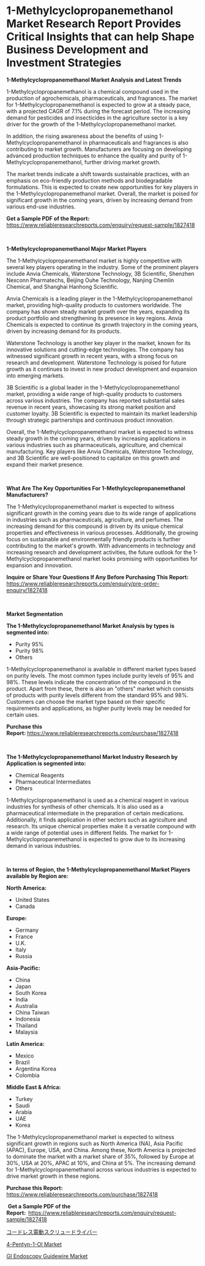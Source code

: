 <p><h1>1-Methylcyclopropanemethanol Market Research Report Provides Critical Insights that can help Shape Business Development and Investment Strategies</h1></p><p><strong>1-Methylcyclopropanemethanol Market Analysis and Latest Trends</strong></p>
<p><p>1-Methylcyclopropanemethanol is a chemical compound used in the production of agrochemicals, pharmaceuticals, and fragrances. The market for 1-Methylcyclopropanemethanol is expected to grow at a steady pace, with a projected CAGR of 7.1% during the forecast period. The increasing demand for pesticides and insecticides in the agriculture sector is a key driver for the growth of the 1-Methylcyclopropanemethanol market.</p><p>In addition, the rising awareness about the benefits of using 1-Methylcyclopropanemethanol in pharmaceuticals and fragrances is also contributing to market growth. Manufacturers are focusing on developing advanced production techniques to enhance the quality and purity of 1-Methylcyclopropanemethanol, further driving market growth.</p><p>The market trends indicate a shift towards sustainable practices, with an emphasis on eco-friendly production methods and biodegradable formulations. This is expected to create new opportunities for key players in the 1-Methylcyclopropanemethanol market. Overall, the market is poised for significant growth in the coming years, driven by increasing demand from various end-use industries.</p></p>
<p><strong>Get a Sample PDF of the Report:&nbsp;</strong> <a href="https://www.reliableresearchreports.com/enquiry/request-sample/1827418">https://www.reliableresearchreports.com/enquiry/request-sample/1827418</a></p>
<p>&nbsp;</p>
<p><strong>1-Methylcyclopropanemethanol Major Market Players</strong></p>
<p><p>The 1-Methylcyclopropanemethanol market is highly competitive with several key players operating in the industry. Some of the prominent players include Anvia Chemicals, Waterstone Technology, 3B Scientific, Shenzhen Nexconn Pharmatechs, Beijing Ouhe Technology, Nanjing Chemlin Chemical, and Shanghai Hanhong Scientific.</p><p>Anvia Chemicals is a leading player in the 1-Methylcyclopropanemethanol market, providing high-quality products to customers worldwide. The company has shown steady market growth over the years, expanding its product portfolio and strengthening its presence in key regions. Anvia Chemicals is expected to continue its growth trajectory in the coming years, driven by increasing demand for its products.</p><p>Waterstone Technology is another key player in the market, known for its innovative solutions and cutting-edge technologies. The company has witnessed significant growth in recent years, with a strong focus on research and development. Waterstone Technology is poised for future growth as it continues to invest in new product development and expansion into emerging markets.</p><p>3B Scientific is a global leader in the 1-Methylcyclopropanemethanol market, providing a wide range of high-quality products to customers across various industries. The company has reported substantial sales revenue in recent years, showcasing its strong market position and customer loyalty. 3B Scientific is expected to maintain its market leadership through strategic partnerships and continuous product innovation.</p><p>Overall, the 1-Methylcyclopropanemethanol market is expected to witness steady growth in the coming years, driven by increasing applications in various industries such as pharmaceuticals, agriculture, and chemical manufacturing. Key players like Anvia Chemicals, Waterstone Technology, and 3B Scientific are well-positioned to capitalize on this growth and expand their market presence.</p></p>
<p>&nbsp;</p>
<p><strong>What Are The Key Opportunities For 1-Methylcyclopropanemethanol Manufacturers?</strong></p>
<p><p>The 1-Methylcyclopropanemethanol market is expected to witness significant growth in the coming years due to its wide range of applications in industries such as pharmaceuticals, agriculture, and perfumes. The increasing demand for this compound is driven by its unique chemical properties and effectiveness in various processes. Additionally, the growing focus on sustainable and environmentally friendly products is further contributing to the market's growth. With advancements in technology and increasing research and development activities, the future outlook for the 1-Methylcyclopropanemethanol market looks promising with opportunities for expansion and innovation.</p></p>
<p><strong>Inquire or Share Your Questions If Any Before Purchasing This Report:</strong> <a href="https://www.reliableresearchreports.com/enquiry/pre-order-enquiry/1827418">https://www.reliableresearchreports.com/enquiry/pre-order-enquiry/1827418</a></p>
<p>&nbsp;</p>
<p><strong>Market Segmentation</strong></p>
<p><strong>The 1-Methylcyclopropanemethanol Market Analysis by types is segmented into:</strong></p>
<p><ul><li>Purity 95%</li><li>Purity 98%</li><li>Others</li></ul></p>
<p><p>1-Methylcyclopropanemethanol is available in different market types based on purity levels. The most common types include purity levels of 95% and 98%. These levels indicate the concentration of the compound in the product. Apart from these, there is also an "others" market which consists of products with purity levels different from the standard 95% and 98%. Customers can choose the market type based on their specific requirements and applications, as higher purity levels may be needed for certain uses.</p></p>
<p><strong>Purchase this Report:&nbsp;</strong><a href="https://www.reliableresearchreports.com/purchase/1827418">https://www.reliableresearchreports.com/purchase/1827418</a></p>
<p>&nbsp;</p>
<p><strong>The 1-Methylcyclopropanemethanol Market Industry Research by Application is segmented into:</strong></p>
<p><ul><li>Chemical Reagents</li><li>Pharmaceutical Intermediates</li><li>Others</li></ul></p>
<p><p>1-Methylcyclopropanemethanol is used as a chemical reagent in various industries for synthesis of other chemicals. It is also used as a pharmaceutical intermediate in the preparation of certain medications. Additionally, it finds application in other sectors such as agriculture and research. Its unique chemical properties make it a versatile compound with a wide range of potential uses in different fields. The market for 1-Methylcyclopropanemethanol is expected to grow due to its increasing demand in various industries.</p></p>
<p>&nbsp;</p>
<p><strong>In terms of Region, the 1-Methylcyclopropanemethanol Market Players available by Region are:</strong></p>
<p>
    <p> <strong> North America: </strong>
        <ul>
            <li>United States</li>
            <li>Canada</li>
        </ul>
        </p> 
    <p> <strong> Europe: </strong>
        <ul>
            <li>Germany</li>
            <li>France</li>
            <li>U.K.</li>
            <li>Italy</li>
            <li>Russia</li>
        </ul>
        </p> 
    <p> <strong> Asia-Pacific: </strong>
        <ul>
            <li>China</li>
            <li>Japan</li>
            <li>South Korea</li>
            <li>India</li>
            <li>Australia</li>
            <li>China Taiwan</li>
            <li>Indonesia</li>
            <li>Thailand</li>
            <li>Malaysia</li>
        </ul>
        </p> 
    <p> <strong> Latin America: </strong>
        <ul>
            <li>Mexico</li>
            <li>Brazil</li>
            <li>Argentina Korea</li>
            <li>Colombia</li>
        </ul>
        </p> 
    <p> <strong> Middle East & Africa: </strong>
        <ul>
            <li>Turkey</li>
            <li>Saudi</li>
            <li>Arabia</li>
            <li>UAE</li>
            <li>Korea</li>
        </ul>
    </p>
    </p>
<p><p>The 1-Methylcyclopropanemethanol market is expected to witness significant growth in regions such as North America (NA), Asia Pacific (APAC), Europe, USA, and China. Among these, North America is projected to dominate the market with a market share of 35%, followed by Europe at 30%, USA at 20%, APAC at 10%, and China at 5%. The increasing demand for 1-Methylcyclopropanemethanol across various industries is expected to drive market growth in these regions.</p></p>
<p><strong>Purchase this Report: </strong><a href="https://www.reliableresearchreports.com/purchase/1827418">https://www.reliableresearchreports.com/purchase/1827418</a></p>
<p>&nbsp;<strong>Get a Sample PDF of the Report:&nbsp;&nbsp;</strong><a href="https://www.reliableresearchreports.com/enquiry/request-sample/1827418">https://www.reliableresearchreports.com/enquiry/request-sample/1827418</a></p>
<p><strong></strong></p>
<p><p><a href="https://medium.com/@evekerluke2023/%E3%82%B3%E3%83%BC%E3%83%89%E3%83%AC%E3%82%B9%E9%9B%BB%E5%8B%95%E3%83%89%E3%83%A9%E3%82%A4%E3%83%90%E3%83%BC%E5%B8%82%E5%A0%B4-%E7%AB%B6%E4%BA%89%E5%88%86%E6%9E%90-%E5%B8%82%E5%A0%B4%E5%8B%95%E5%90%91-2031%E5%B9%B4%E3%81%BE%E3%81%A7%E3%81%AE%E4%BA%88%E6%B8%AC-0381322dcbbc">コードレス電動スクリュードライバー</a></p><p><a href="https://github.com/ruddyyedelwadw/Market-Research-Report-List-1/blob/main/4-pentyn-1-ol-market.md">4-Pentyn-1-Ol Market</a></p><p><a href="https://angry-finch-aaf.notion.site/GI-Endoscopy-Guidewire-Market-Challenges-Opportunities-and-Growth-Drivers-and-Major-Market-Player-a686c1751fcf4cad915d05a67261bd78">GI Endoscopy Guidewire Market</a></p></p>
